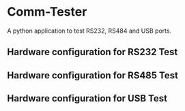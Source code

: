 # Comm-Tester
A python application to test RS232, RS484 and USB ports.

## Hardware configuration for RS232 Test

## Hardware configuration for RS485 Test

## Hardware configuration for USB Test